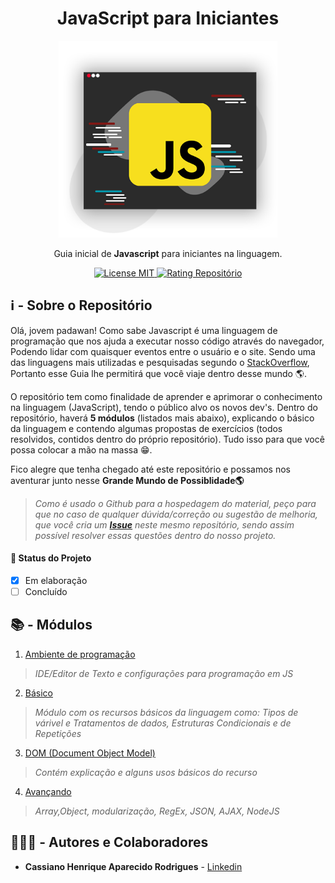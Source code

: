 <h1 align="center"> 
	 JavaScript para Iniciantes
</h1>

<p align="center">
  <img alt="Logotipo do JavaScript com alguns elementos artísticos" src=".github/BannerReadme.png" width="350px">

  <p align="center">Guia inicial de <strong>Javascript</strong> para iniciantes na linguagem.</p>
  <p align="center">
    <a href="https://opensource.org/licenses/MIT">
      <img src="https://img.shields.io/github/license/kszinhu/JavaScript4Noobs" alt="License MIT">
      <img src="https://img.shields.io/github/stars/kszinhu/JavaScript4Noobs" alt="Rating Repositório">
    </a>
  </p>

<h2> 
	 ℹ - Sobre o Repositório
</h2>
  <p>Olá, jovem padawan! Como sabe Javascript é uma linguagem de programação que nos ajuda a executar nosso código através do navegador, Podendo lidar com quaisquer eventos entre o usuário e o site. Sendo uma das linguagens mais utilizadas e pesquisadas segundo o <a href="http://pt.stackoverflow.com/">StackOverflow</a>, Portanto esse Guia lhe permitirá que você viaje dentro desse mundo 🌎.</p>
  <p>O repositório tem como finalidade de aprender e aprimorar o conhecimento na linguagem (JavaScript), tendo o público alvo os novos dev's. Dentro do repositório, haverá <strong>5 módulos</strong> (listados mais abaixo), explicando o básico da linguagem e contendo algumas propostas de exercícios (todos resolvidos, contidos dentro do próprio repositório). Tudo isso para que você possa colocar a mão na massa 😁.</p>
  <p>Fico alegre que tenha chegado até este repositório e possamos nos aventurar junto nesse <strong>Grande Mundo de Possiblidade🌎</strong></p>

>_Como é usado o Github para a hospedagem do material, peço para que no caso de qualquer dúvida/correção ou sugestão de melhoria, que você cria um [**Issue**](https://github.com/kszinhu/JavaScript4Noobs/issues) neste mesmo repositório, sendo assim possível resolver essas questões dentro do nosso projeto._

#### 🔔 Status do Projeto

- [x] Em elaboração
- [ ] Concluído

<h2> 
	📚 - Módulos
</h2>

1. [Ambiente de programação](Url)
>_IDE/Editor de Texto e configurações para programação em JS_
2. [Básico](Url)
>_Módulo com os recursos básicos da linguagem como: Tipos de várivel e Tratamentos de dados, Estruturas Condicionais e de Repetições_
3. [DOM (Document Object Model)](Url)
>_Contém explicação e alguns usos básicos do recurso_
4. [Avançando](Url)
>_Array,Object, modularização, RegEx, JSON, AJAX, NodeJS_

<h2> 👨🏽‍💻 - Autores e Colaboradores </h2>

- **Cassiano Henrique Aparecido Rodrigues** - [Linkedin](https://www.linkedin.com/in/cassiano-rodrigues-28bb8b16a/)
